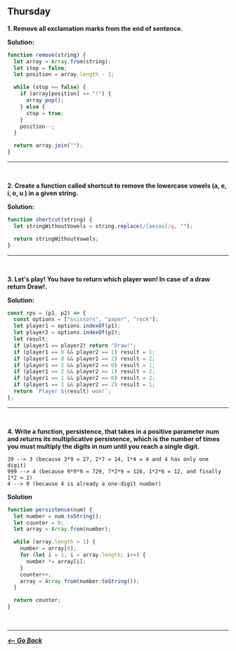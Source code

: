## Thursday

**1. Remove all exclamation marks from the end of sentence.**

**Solution:**

```javascript
function remove(string) {
  let array = Array.from(string);
  let stop = false;
  let position = array.length - 1;

  while (stop == false) {
    if (array[position] == "!") {
      array.pop();
    } else {
      stop = true;
    }
    position--;
  }

  return array.join("");
}
```

<hr>
<br>

**2. Create a function called shortcut to remove the lowercase vowels (a, e, i, o, u ) in a given string.**

**Solution:**

```javascript
function shortcut(string) {
  let stringWithoutVowels = string.replace(/[aeiou]/g, "");

  return stringWithoutVowels;
}
```

<hr>
<br>

**3. Let's play! You have to return which player won! In case of a draw return Draw!.**

**Solution:**

```javascript
const rps = (p1, p2) => {
  const options = ["scissors", "paper", "rock"];
  let player1 = options.indexOf(p1);
  let player2 = options.indexOf(p2);
  let result;
  if (player1 == player2) return "Draw!";
  if (player1 == 0 && player2 == 1) result = 1;
  if (player1 == 0 && player2 == 2) result = 2;
  if (player1 == 2 && player2 == 0) result = 1;
  if (player1 == 2 && player2 == 1) result = 2;
  if (player1 == 1 && player2 == 0) result = 2;
  if (player1 == 1 && player2 == 2) result = 1;
  return `Player ${result} won!`;
};
```

<hr>
<br>

**4. Write a function, persistence, that takes in a positive parameter num and returns its multiplicative persistence, which is the number of times you must multiply the digits in num until you reach a single digit.**

```
39 --> 3 (because 3*9 = 27, 2*7 = 14, 1*4 = 4 and 4 has only one digit)
999 --> 4 (because 9*9*9 = 729, 7*2*9 = 126, 1*2*6 = 12, and finally 1*2 = 2)
4 --> 0 (because 4 is already a one-digit number)
```

**Solution**

```javascript
function persistence(num) {
  let number = num.toString();
  let counter = 0;
  let array = Array.from(number);

  while (array.length > 1) {
    number = array[0];
    for (let i = 1; i < array.length; i++) {
      number *= array[i];
    }
    counter++;
    array = Array.from(number.toString());
  }

  return counter;
}
```

<br>
<hr>

**_[<-- Go Back](../../week1/)_**
